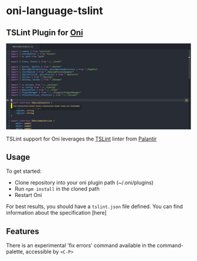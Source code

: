 # oni-language-tslint
## TSLint Plugin for [Oni](https://github.com/extr0py/oni) 

![screenshot](screenshot.png)

TSLint support for Oni leverages the [TSLint](https://github.com/palantir/tslint) linter from [Palantir](http://palantir.github.io)

## Usage

To get started:

- Clone repository into your oni plugin path (~/.oni/plugins)
- Run `npm install` in the cloned path
- Restart Oni

For best results, you should have a `tslint.json` file defined. You can find information about the specification [here]

## Features

There is an experimental 'fix errors' command available in the command-palette, accessible by `<C-P>`

